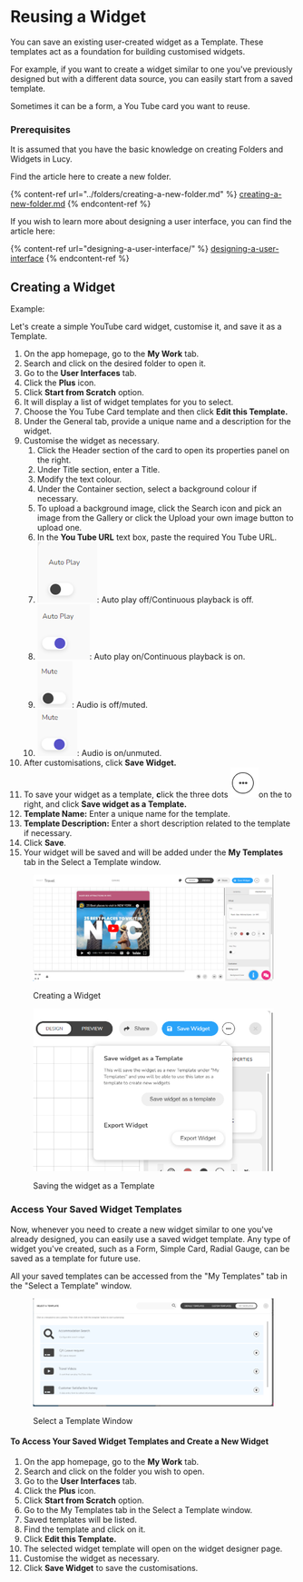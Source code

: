 # Reusing a Widget

You can save an existing user-created widget as a Template. These templates act as a foundation for building customised widgets.

For example, if you want to create a widget similar to one you've previously designed but with a different data source, you can easily start from a saved template.

Sometimes it can be a form, a You Tube card you want to reuse.

### Prerequisites

It is assumed that you have the basic knowledge on creating Folders and Widgets in Lucy.

Find the article here to create a new folder.

{% content-ref url="../folders/creating-a-new-folder.md" %}
[creating-a-new-folder.md](../folders/creating-a-new-folder.md)
{% endcontent-ref %}

If you wish to learn more about designing a user interface, you can find the article here:

{% content-ref url="designing-a-user-interface/" %}
[designing-a-user-interface](designing-a-user-interface/)
{% endcontent-ref %}

## Creating a Widget

Example:

Let's create a simple YouTube card widget, customise it, and save it as a Template.

1. On the app homepage, go to the **My Work** tab.
2. Search and click on the desired folder to open it.
3. Go to the **User Interfaces** tab.
4. Click the **Plus** icon.
5. Click **Start from Scratch** option.
6. It will display a list of widget templates for you to select.
7. Choose the You Tube Card template and then click **Edit this Template.**
8. Under the General tab, provide a unique name and a description for the widget.
9. Customise the widget as necessary.
   1. Click the Header section of the card to open its properties panel on the right.
   2. Under Title section, enter a Title.
   3. Modify the text colour.
   4. Under the Container section, select a background colour if necessary.
   5. To upload a background image, click the Search icon and pick an image from the Gallery or click the Upload your own image button to upload one.
   6. In the **You Tube URL** text box, paste the required You Tube URL.
   7. ![](<../.gitbook/assets/image (50).png>):  Auto play off/Continuous playback is off.
   8. ![](<../.gitbook/assets/image (52).png>): Auto play on/Continuous playback is on.
   9. ![](<../.gitbook/assets/image (53).png>): Audio is off/muted.
   10. ![](<../.gitbook/assets/image (54).png>): Audio is on/unmuted.
10. After customisations, click **Save Widget.**
11. To save your widget as a template, **c**lick the three dots ![](../.gitbook/assets/image.png)on the to right, and click **Save widget as a Template.**
12. **Template Name:** Enter a unique name for the template.
13. **Template Description:** Enter a short description related to the template if necessary.
14. Click **Save**.
15. Your widget will be saved and will be added under the **My Templates** tab in the Select a Template window.

<figure><img src="../.gitbook/assets/image (55).png" alt=""><figcaption><p>Creating a Widget</p></figcaption></figure>

<figure><img src="../.gitbook/assets/image (56).png" alt=""><figcaption><p>Saving the widget as a Template</p></figcaption></figure>

### Access Your Saved Widget Templates

Now, whenever you need to create a new widget similar to one you've already designed, you can easily use a saved widget template. Any type of widget you've created, such as a Form, Simple Card, Radial Gauge, can be saved as a template for future use.

All your saved templates can be accessed from the "My Templates" tab in the "Select a Template" window.

<figure><img src="../.gitbook/assets/Select a Template window.png" alt=""><figcaption><p>Select a Template Window</p></figcaption></figure>

#### To Access Your Saved Widget Templates and Create a New Widget

1. On the app homepage, go to the **My Work** tab.
2. Search and click on the folder you wish to open.
3. Go to the **User Interfaces** tab.
4. Click the **Plus** icon.
5. Click **Start from Scratch** option.
6. Go to the My Templates tab in the Select a Template window.
7. Saved templates will be listed.
8. Find the template and click on it.
9. &#x20;Click **Edit this Template.**
10. The selected widget template will open on the widget designer page.
11. Customise the widget as necessary.
12. Click **Save Widget** to save the customisations.

